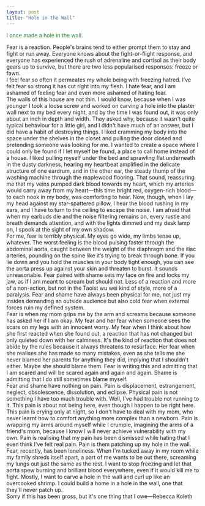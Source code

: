 ```yaml
---
layout: post
title: "Hole in the Wall"
---
```

<div style="color: #2e7d32;">
  
I once made a hole in the wall.


</div>

<!--more-->

<div class=indent> Fear is a reaction. People's brains tend to either prompt them to stay and fight or run away. Everyone knows about the fight-or-flight response, and everyone has experienced the rush of adrenaline and cortisol as their body gears up to survive, but there are two less popularised responses: freeze or fawn.</div> <div class=indent> I feel fear so often it permeates my whole being with freezing hatred. I’ve felt fear so strong it has cut right into my flesh. I hate fear, and I am ashamed of feeling fear and even more ashamed of hating fear.</div> <div class=indent> The walls of this house are not thin. I would know, because when I was younger I took a loose screw and worked on carving a hole into the plaster wall next to my bed every night, and by the time I was found out, it was only about an inch in depth and width. They asked why, because it wasn't quite typical behaviour for a little girl, and I didn't have much of an answer, but I did have a habit of destroying things. I liked cramming my body into the space under the shelves in the closet and pulling the door closed and pretending someone was looking for me. I wanted to create a space where I could only be found if I let myself be found, a place to call home instead of a house. I liked pulling myself under the bed and sprawling flat underneath in the dusty darkness, hearing my heartbeat amplified in the delicate structure of one eardrum, and in the other ear, the steady thump of the washing machine through the maplewood flooring. That sound, reassuring me that my veins pumped dark blood towards my heart, which my arteries would carry away from my heart—this time bright red, oxygen-rich blood—to each nook in my body, was comforting to hear. Now, though, when I lay my head against my star-spattered pillow, I hear the blood rushing in my ears, and I have to turn to the ceiling to escape the noise. I am afraid that when my earbuds die and the noise filtering remains on, every rustle and breath demands attention, and with the lights dimmed and my desk lamp on, I spook at the sight of my own shadow.</div> <div class=indent> For me, fear is terribly physical. My eyes go wide, my limbs tense up, whatever. The worst feeling is the blood pulsing faster through the abdominal aorta, caught between the weight of the diaphragm and the iliac arteries, pounding on the spine like it’s trying to break through bone. If you lie down and you hold the muscles in your body tight enough, you can see the aorta press up against your skin and threaten to burst. It sounds unreasonable. Fear paired with shame sets my face on fire and locks my jaw, as if I am meant to scream but should not. Less of a reaction and more of a non-action, but not in the Taoist wu wei kind of style, more of a paralysis. Fear and shame have always been physical for me, not just my insides demanding an outside audience but also cold fear when external forces ruin my defined system.</div> <div class=indent> Fear is when my mom grips me by the arm and screams because someone has asked her if I am okay. My fear and her fear when someone sees the scars on my legs with an innocent worry. My fear when I think about how she first reacted when she found out, a reaction that has not changed but only quieted down with her calmness. It's the kind of reaction that does not abide by the rules because it always threatens to resurface. Her fear when she realises she has made so many mistakes, even as she tells me she never blamed her parents for anything they did, implying that I shouldn't either. Maybe she should blame them. Fear is writing this and admitting that I am scared and will be scared again and again and again. Shame is admitting that I do still sometimes blame myself.</div> <div class=indent> Fear and shame have nothing on pain. Pain is displacement, estrangement, neglect, obsolescence, dissolution, and eclipse. Physical pain is not something I have too much trouble with. Well, I've had trouble not running to it. This pain is about not being here, even though I happen to be right here. This pain is crying only at night, so I don't have to deal with my mom, who never learnt how to comfort anything more complex than a newborn. Pain is wrapping my arms around myself while I crumple, imagining the arms of a friend's mom, because I know I will never achieve vulnerability with my own. Pain is realising that my pain has been dismissed while hating that I even think I've felt real pain. Pain is them patching up my hole in the wall.</div> <div class=indent> Fear, recently, has been loneliness. When I'm tucked away in my room while my family shreds itself apart, a part of me wants to be out there, screaming my lungs out just the same as the rest. I want to stop freezing and let that aorta spew burning and brilliant blood everywhere, even if it would kill me to fight. Mostly, I want to carve a hole in the wall and curl up like an overcooked shrimp. I could build a home in a hole in the wall, one that they'll never patch up.</div> <div class=indent> Sorry if this has been gross, but it's one thing that I owe—Rebecca Koleth

